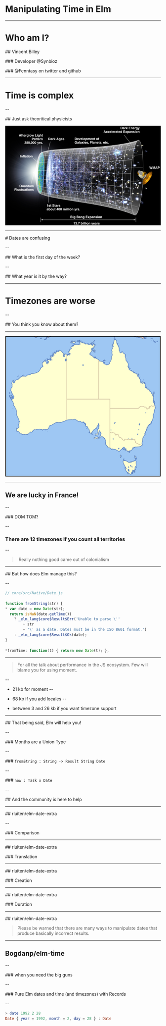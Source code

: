# Manipulating Time in Elm

---

# Who am I?

## Vincent Billey

### Developer @Synbioz

### @Fenntasy on twitter and github

---

# Time is complex

--

## Just ask theoritical physicists

![](images/plank-time.jpg)

---

# Dates are confusing

--

## What is the first day of the week?

--

## What year is it by the way?

---

# Timezones are worse

--

## You think you know about them?

---

![](images/australia.png)

---

## We are lucky in France!

--

### DOM TOM?

--

### There are 12 timezones if you count all territories

--

> Really nothing good came out of colonialism

---

## But how does Elm manage this?

--

~~~javascript
// core/src/Native/Date.js

function fromString(str) {
* var date = new Date(str);
  return isNaN(date.getTime())
    ? _elm_lang$core$Result$Err('Unable to parse \''
        + str
        + '\' as a date. Dates must be in the ISO 8601 format.')
    : _elm_lang$core$Result$Ok(date);
}

*fromTime: function(t) { return new Date(t); },
~~~

---

> For all the talk about performance in the JS ecosystem.
> Few will blame you for using moment.

--

- 21 kb for moment
--

- 68 kb if you add locales
--

- between 3 and 26 kb if you want timezone support

---

## That being said, Elm will help you!

--

### Months are a Union Type

--

### `fromString : String -> Result String Date`

--

### `now : Task x Date`

--

## And the community is here to help

---

## rluiten/elm-date-extra

--

### Comparison

---

## rluiten/elm-date-extra


### Translation

---

## rluiten/elm-date-extra


### Creation

---

## rluiten/elm-date-extra


### Duration


---

## rluiten/elm-date-extra

> Please be warned that there are many ways to manipulate dates that produce basically incorrect results.

---

## Bogdanp/elm-time

--

### when you need the big guns

--

### Pure Elm dates and time (and timezones) with Records

--

~~~elm
> date 1992 2 28
Date { year = 1992, month = 2, day = 28 } : Date
~~~